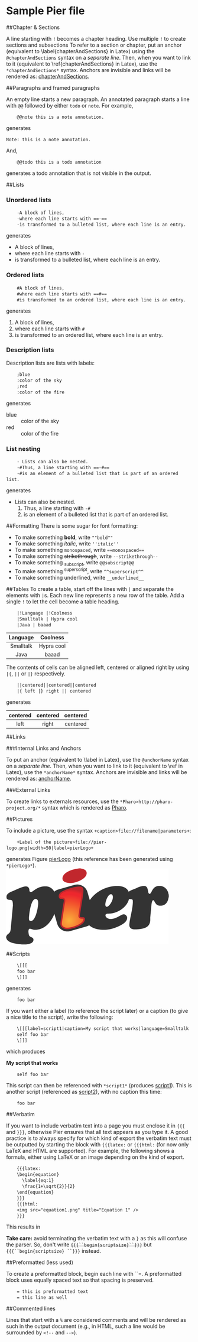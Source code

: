 

# Sample Pier file



##Chapter & Sections

A line starting with `!` becomes a chapter heading\. Use multiple `!` to create sections and subsections
<a name="chapterAndSections"></a>
To refer to a section or chapter, put an anchor \(equivalent to \\label\{chapterAndSections\} in Latex\) using the `@chapterAndSections` syntax on a *separate line*\. Then, when you want to link to it \(equivalent to \\ref\{chapterAndSections\} in Latex\), use the `*chapterAndSections*` syntax\. Anchors are invisible and links will be rendered as: [chapterAndSections](#chapterAndSections)\.


##Paragraphs and framed paragraphs

An empty line starts a new paragraph\.
An annotated paragraph starts a line with `@@` followed by either `todo` or `note`\. For example,


```
    @@note this is a note annotation.
```


generates



    Note: this is a note annotation.



And,


```
    @@todo this is a todo annotation
```


generates a todo annotation that is not visible in the output\.



##Lists



### Unordered lists



```
    -A block of lines,
    -where each line starts with ==-==
    -is transformed to a bulleted list, where each line is an entry.
```


generates


- A block of lines,
- where each line starts with `-`
- is transformed to a bulleted list, where each line is an entry\.



### Ordered lists



```
    #A block of lines,
    #where each line starts with ==#==
    #is transformed to an ordered list, where each line is an entry.
```


generates


1. A block of lines,
2. where each line starts with `#`
3. is transformed to an ordered list, where each line is an entry\.



### Description lists

Description lists are lists with labels:


```
    ;blue
    :color of the sky
    ;red
    :color of the fire
```


generates
<dl><dt>blue
</dt><dd>color of the sky</dd><dt>red
</dt><dd>color of the fire</dd></dl>


### List nesting



```
    - Lists can also be nested.
    -#Thus, a line starting with ==-#==
    -#is an element of a bulleted list that is part of an ordered list.
```


generates


-  Lists can also be nested\.
    1. Thus, a line starting with `-#`
    2. is an element of a bulleted list that is part of an ordered list\.




##Formatting
There is some sugar for font formatting:


- To make something **bold**, write `""bold""`
- To make something *italic*, write `''italic''`
- To make something `monospaced`, write `==monospaced==`
- To make something ~~<del>strikethrough</del>~~, write `--strikethrough--`
- To make something <sub>subscript</sub>, write `@@subscript@@`
- To make something <sup>superscript</sup>, write `^^superscript^^`
- To make something underlined, write `__underlined__`



##Tables
To create a table, start off the lines with `|` and separate the elements with `|`s\. Each new line represents a new row of the table\. Add a single `!` to let the cell become a table heading\.


```
    |!Language |!Coolness
    |Smalltalk | Hypra cool
    |Java | baaad
```




| Language  | Coolness
| :-:| :-:
| Smalltalk  |  Hypra cool
| Java  |  baaad



The contents of cells can be aligned left, centered or aligned right by using `|{`, `||` or `|}` respectively\.


```
    ||centered||centered||centered
    |{ left |} right || centered
```


generates


| centered | centered | centered
| :-:| :-:| :-:
|  left  |  right  |  centered




##Links



###Internal Links and Anchors

<a name="anchorName"></a>
To put an anchor \(equivalent to \\label in Latex\), use the `@anchorName` syntax on a *separate line*\. Then, when you want to link to it \(equivalent to \\ref in Latex\), use the `*anchorName*` syntax\. Anchors are invisible and links will be rendered as: [anchorName](#anchorName)\.


###External Links

To create links to externals resources, use the `*Pharo>http://pharo-project.org/*` syntax which is rendered as [Pharo](http://pharo-project.org/)\.


##Pictures

To include a picture, use the syntax `+caption>file://filename|parameters+`:


```
    +Label of the picture>file://pier-logo.png|width=50|label=pierLogo+
```


generates Figure [pierLogo](#pierLogo) \(this reference has been generated using `*pierLogo*`\)\.
<a name="pierLogo"></a>![pierLogo](pier-logo.png "This is the label of the picture")


##Scripts



```
    \[[[
    foo bar
    \]]]
```


generates


```
    foo bar
```


If you want either a label \(to reference the script later\) or a caption \(to give a nice title to the script\), write the following:


```
    \[[[label=script1|caption=My script that works|language=Smalltalk
    self foo bar
    \]]]
```


which produces


<a name="script1"></a>**My script that works**

```Smalltalk
    self foo bar
```


This script can then be referenced with `*script1*` \(produces [script1](#script1)\)\.
This is another script \(referenced as [script2](#script2)\), with no caption this time:


<a name="script2"></a>

```
    foo bar
```




##Verbatim

If you want to include verbatim text into a page you must enclose it in `{{{` and `}}}`, otherwise Pier ensures that all text appears as you type it\.
A good practice is to always specify for which kind of export the verbatim text must be outputted by starting the block with `{{{latex:` or `{{{html:` \(for now only LaTeX and HTML are supported\)\. For example, the following shows a formula, either using LaTeX or an image depending on the kind of export\.


```
    {{{latex:
    \begin{equation}
      \label{eq:1}
      \frac{1+\sqrt{2}}{2}
    \end{equation}
    }}}
    {{{html:
    <img src="equation1.png" title="Equation 1" />
    }}}
```


This results in

**Take care:** avoid terminating the verbatim text with a `}` as
this will confuse the parser\. So, don't write ~~<del>`{{{``begin{scriptsize}``}}}`</del>~~ but `{{{``begin{scriptsize} ``}}}` instead\.


##Preformatted \(less used\)

To create a preformatted block, begin each line with ``=\. A preformatted block uses equally spaced text so that spacing is preserved\.


```
    = this is preformatted text
    = this line as well
```




##Commented lines

Lines that start with a `%` are considered comments and will be rendered as such in the output document \(e\.g\., in HTML, such a line would be surrounded by `<!--` and `-->`\)\.
